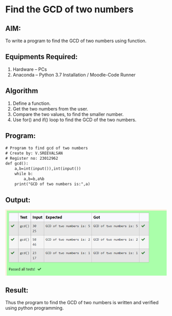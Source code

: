 # Find the GCD of two numbers

## AIM:
To write a program to find the GCD of two numbers using function.

## Equipments Required:
1. Hardware – PCs
2. Anaconda – Python 3.7 Installation / Moodle-Code Runner

## Algorithm
1. Define a function.
2. Get the two numbers from the user.
3. Compare the two values, to find the smaller number.
4. Use for() and if() loop to find the GCD of the two numbers.

## Program:
```
# Program to find gcd of two numbers
# Create by: V.SREEVALSAN
# Register no: 23012962
def gcd():
    a,b=int(input()),int(input())
    while b:
        a,b=b,a%b
    print("GCD of two numbers is:",a)    
```

## Output:
![Alt text](image.png)


## Result:
Thus the program to find the GCD of two numbers is written and verified using python programming.
